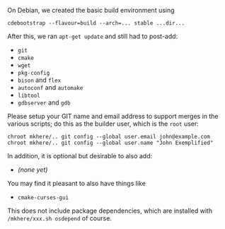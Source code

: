 On Debian, we created the basic build environment using

```
cdebootstrap --flavour=build --arch=... stable ...dir...
```

After this, we ran `apt-get update` and still had to post-add:

  - `git`
  - `cmake`
  - `wget`
  - `pkg-config`
  - `bison` and `flex`
  - `autoconf` and `automake`
  - `libtool`
  - `gdbserver` and `gdb`

Please setup your GIT name and email address to support merges
in the various scripts; do this as the builder user,
which is the `root` user:

```
chroot mkhere/.. git config --global user.email john@example.com
chroot mkhere/.. git config --global user.name "John Exemplified"
```

In addition, it is optional but desirable to also add:

  - *(none yet)*

You may find it pleasant to also have things like

  - `cmake-curses-gui`

This does not include package dependencies, which are installed
with `/mkhere/xxx.sh osdepend` of course.
